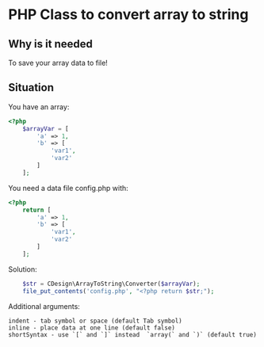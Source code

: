 # PHP Class to convert array to string

Why is it needed
---

To save your array data to file!

Situation
---

You have an array:
````php
<?php
    $arrayVar = [
        'a' => 1,
        'b' => [
            'var1',
            'var2'
        ]
    ];
````

You need a data file config.php with:

````php
<?php
    return [
        'a' => 1,
        'b' => [
            'var1',
            'var2'
        ]
    ];
````    
    
Solution:

````php
    $str = CDesign\ArrayToString\Converter($arrayVar);
    file_put_contents('config.php', "<?php return $str;");
````

Additional arguments:

    indent - tab symbol or space (default Tab symbol)
    inline - place data at one line (default false)
    shortSyntax - use `[` and `]` instead  `array(` and `)` (default true)